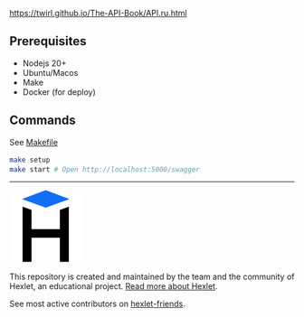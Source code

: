 https://twirl.github.io/The-API-Book/API.ru.html

## Prerequisites

* Nodejs 20+
* Ubuntu/Macos
* Make
* Docker (for deploy)

## Commands

See [Makefile](./Makefile)

```bash
make setup
make start # Open http://localhost:5000/swagger
```

---
[![Hexlet Ltd. logo](https://raw.githubusercontent.com/Hexlet/assets/master/images/hexlet_logo128.png)](https://hexlet.io?utm_source=github&utm_medium=link&utm_campaign=hexlet-slim-example)

This repository is created and maintained by the team and the community of Hexlet, an educational project. [Read more about Hexlet](https://hexlet.io?utm_source=github&utm_medium=link&utm_campaign=hexlet-slim-example).

See most active contributors on [hexlet-friends](https://friends.hexlet.io/).
